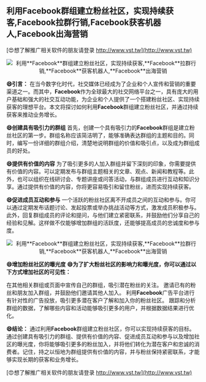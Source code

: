 ## **利用**Facebook**群组建立粉丝社区，实现持续获客,**Facebook**拉群行销,**Facebook**获客机器人,**Facebook**出海营销**

[😍想了解推广相关软件的朋友请登录 http://www.vst.tw](http://www.vst.tw)

 <center><img src="https://vst.tw/MP4/tuiguang/png/0.png" alt="利用**Facebook**群组建立粉丝社区，实现持续获客,**Facebook**拉群行销,**Facebook**获客机器人,**Facebook**出海营销"></center>

**😄引言：**
在当今数字化时代，社交媒体已经成为了企业和个人宣传和营销的重要渠道之一。而其中，**Facebook**作为全球最大的社交网络平台之一，具有庞大的用户基础和强大的社交互动功能，为企业和个人提供了一个搭建粉丝社区、实现持续获客的理想平台。本文将探讨如何利用**Facebook**群组建立粉丝社区，并通过持续获客来推动业务增长。

**😄创建具有吸引力的群组**
首先，创建一个具有吸引力的**Facebook**群组是建立粉丝社区的第一步。群组名称应该简洁明了，能够准确表达群组的主题和目的。同时，编写一份详细的群组介绍，清楚地说明群组的价值和吸引点，以及成为群组成员的好处。

**😄提供有价值的内容**
为了吸引更多的人加入群组并留下深刻的印象，你需要提供有价值的内容。可以定期发布与群组主题相关的文章、观点、新闻和教程等。此外，也可以组织在线研讨会、专题讲座或问答活动，与群组成员进行互动和知识分享。通过提供有价值的内容，你将更容易吸引和留住粉丝，进而实现持续获客。

**😄促进成员互动和参与**
一个活跃的粉丝社区离不开成员之间的互动和参与。你可以通过定期发布话题讨论、发起投票或举办挑战活动等方式，激发成员积极参与。此外，回复群组成员的评论和提问，与他们建立紧密联系，并鼓励他们分享自己的经验和见解。这样做不仅能够增加群组的活跃度，还能够提高成员的忠诚度和参与度。

 <center><img src="https://vst.tw/MP4/tuiguang/png/2.png" alt="利用**Facebook**群组建立粉丝社区，实现持续获客,**Facebook**拉群行销,**Facebook**获客机器人,**Facebook**出海营销"></center>

**😄增加粉丝社区的曝光度**
**😄为了扩大粉丝社区的影响力和曝光度，你可以通过以下方式增加社区的可见性：**

在其他相关群组或页面中宣传自己的群组，吸引潜在粉丝的关注。
邀请已有的粉丝和朋友加入群组，并鼓励他们邀请其他人加入。
利用**Facebook**广告平台进行有针对性的广告投放，吸引更多潜在客户了解和加入你的粉丝社区。
跟踪和分析群组的数据，了解哪些内容和活动能够吸引更多的用户，并根据数据结果进行优化。

**😄结论：**
通过利用**Facebook**群组建立粉丝社区，你可以实现持续获客的目标。通过创建具有吸引力的群组、提供有价值的内容、促进成员互动和参与以及增加社区的曝光度，你将能够吸引更多的粉丝加入，并将他们转化为潜在客户和忠诚的消费者。记住，持之以恒地为群组提供有价值的内容，并与粉丝保持紧密联系，才能够实现长期的获客和业务增长。

[😍想了解推广相关软件的朋友请登录 http://www.vst.tw](http://www.vst.tw)



